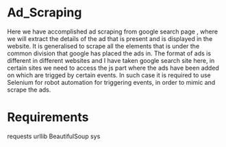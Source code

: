 # Ad_Scraping
Here we have accomplished ad scraping from google search page , where we will extract the details of the ad that is present and is displayed in the website.
It is generalised to scrape all the elements that is under the common division that google has placed the ads in.
The format of ads is different in different websites and I have taken google search site here, in certain sites we need to access the js part where the ads have been added on which are trigged by certain events. In such case it is required to use Selenium for robot automation for triggering events, in order to mimic and scrape the ads.

# Requirements
requests
urllib
BeautifulSoup
sys
